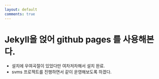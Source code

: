 ```yaml
---
layout: default
comments: true
---
```

# Jekyll을 얹어 github pages 를 사용해본다.

+ 설치에 우여곡절이 있었다만 여차저차해서 설치 완료.
+ svms 프로젝트를 진행하면서 같이 운영해보도록 하겠다.
